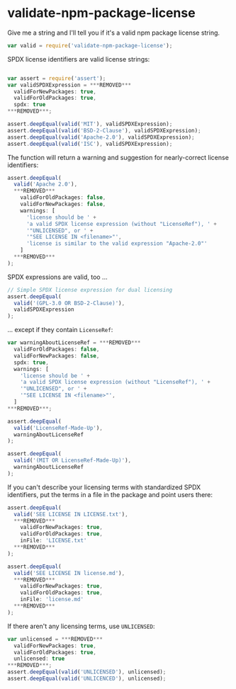 validate-npm-package-license
============================

Give me a string and I'll tell you if it's a valid npm package license string.

```javascript
var valid = require('validate-npm-package-license');
```

SPDX license identifiers are valid license strings:

```javascript

var assert = require('assert');
var validSPDXExpression = ***REMOVED***
  validForNewPackages: true,
  validForOldPackages: true,
  spdx: true
***REMOVED***;

assert.deepEqual(valid('MIT'), validSPDXExpression);
assert.deepEqual(valid('BSD-2-Clause'), validSPDXExpression);
assert.deepEqual(valid('Apache-2.0'), validSPDXExpression);
assert.deepEqual(valid('ISC'), validSPDXExpression);
```
The function will return a warning and suggestion for nearly-correct license identifiers:

```javascript
assert.deepEqual(
  valid('Apache 2.0'),
  ***REMOVED***
    validForOldPackages: false,
    validForNewPackages: false,
    warnings: [
      'license should be ' +
      'a valid SPDX license expression (without "LicenseRef"), ' +
      '"UNLICENSED", or ' +
      '"SEE LICENSE IN <filename>"',
      'license is similar to the valid expression "Apache-2.0"'
    ]
  ***REMOVED***
);
```

SPDX expressions are valid, too ...

```javascript
// Simple SPDX license expression for dual licensing
assert.deepEqual(
  valid('(GPL-3.0 OR BSD-2-Clause)'),
  validSPDXExpression
);
```

... except if they contain `LicenseRef`:

```javascript
var warningAboutLicenseRef = ***REMOVED***
  validForOldPackages: false,
  validForNewPackages: false,
  spdx: true,
  warnings: [
    'license should be ' +
    'a valid SPDX license expression (without "LicenseRef"), ' +
    '"UNLICENSED", or ' +
    '"SEE LICENSE IN <filename>"',
  ]
***REMOVED***;

assert.deepEqual(
  valid('LicenseRef-Made-Up'),
  warningAboutLicenseRef
);

assert.deepEqual(
  valid('(MIT OR LicenseRef-Made-Up)'),
  warningAboutLicenseRef
);
```

If you can't describe your licensing terms with standardized SPDX identifiers, put the terms in a file in the package and point users there:

```javascript
assert.deepEqual(
  valid('SEE LICENSE IN LICENSE.txt'),
  ***REMOVED***
    validForNewPackages: true,
    validForOldPackages: true,
    inFile: 'LICENSE.txt'
  ***REMOVED***
);

assert.deepEqual(
  valid('SEE LICENSE IN license.md'),
  ***REMOVED***
    validForNewPackages: true,
    validForOldPackages: true,
    inFile: 'license.md'
  ***REMOVED***
);
```

If there aren't any licensing terms, use `UNLICENSED`:

```javascript
var unlicensed = ***REMOVED***
  validForNewPackages: true,
  validForOldPackages: true,
  unlicensed: true
***REMOVED***;
assert.deepEqual(valid('UNLICENSED'), unlicensed);
assert.deepEqual(valid('UNLICENCED'), unlicensed);
```
